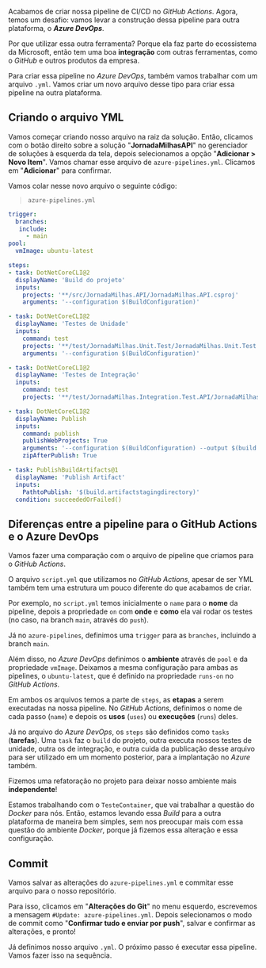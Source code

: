 ﻿Acabamos de criar nossa pipeline de CI/CD no *GitHub Actions*. Agora, temos um desafio: vamos levar a construção dessa pipeline para outra plataforma, o ***Azure DevOps***. 

Por que utilizar essa outra ferramenta? Porque ela faz parte do ecossistema da Microsoft, então tem uma boa **integração** com outras ferramentas, como o *GitHub* e outros produtos da empresa. 

Para criar essa pipeline no *Azure DevOps*, também vamos trabalhar com um arquivo `.yml`. Vamos criar um novo arquivo desse tipo para criar essa pipeline na outra plataforma. 

## Criando o arquivo YML

Vamos começar criando nosso arquivo na raiz da solução. Então, clicamos com o botão direito sobre a solução "**JornadaMilhasAPI**" no gerenciador de soluções à esquerda da tela, depois selecionamos a opção "**Adicionar > Novo Item**". Vamos chamar esse arquivo de `azure-pipelines.yml`. Clicamos em "**Adicionar**" para confirmar. 

Vamos colar nesse novo arquivo o seguinte código:

> `azure-pipelines.yml`

```yml
trigger:
  branches: 
   include:
     - main
pool:
  vmImage: ubuntu-latest

steps:
- task: DotNetCoreCLI@2
  displayName: 'Build do projeto'
  inputs:
    projects: '**/src/JornadaMilhas.API/JornadaMilhas.API.csproj'
    arguments: '--configuration $(BuildConfiguration)'

- task: DotNetCoreCLI@2
  displayName: 'Testes de Unidade'
  inputs:
    command: test
    projects: '**/test/JornadaMilhas.Unit.Test/JornadaMilhas.Unit.Test.csproj'
    arguments: '--configuration $(BuildConfiguration)'

- task: DotNetCoreCLI@2
  displayName: 'Testes de Integração'
  inputs:
    command: test
    projects: '**/test/JornadaMilhas.Integration.Test.API/JornadaMilhas.Integration.Test.API.csproj'

- task: DotNetCoreCLI@2
  displayName: Publish
  inputs:
    command: publish
    publishWebProjects: True
    arguments: '--configuration $(BuildConfiguration) --output $(build.artifactstagingdirectory)'
    zipAfterPublish: True

- task: PublishBuildArtifacts@1
  displayName: 'Publish Artifact'
  inputs:
    PathtoPublish: '$(build.artifactstagingdirectory)'
  condition: succeededOrFailed()
```

## Diferenças entre a pipeline para o GitHub Actions e o Azure DevOps

Vamos fazer uma comparação com o arquivo de pipeline que criamos para o *GitHub Actions*.

O arquivo `script.yml` que utilizamos no *GitHub Actions*, apesar de ser YML também tem uma estrutura um pouco diferente do que acabamos de criar. 

Por exemplo, no `script.yml` temos inicialmente o `name` para o **nome** da pipeline, depois a propriedade `on` com **onde** e **como** ela vai rodar os testes (no caso, na branch `main`, através do `push`). 

Já no `azure-pipelines`, definimos uma `trigger` para as `branches`, incluindo a branch `main`. 

Além disso, no *Azure DevOps* definimos o **ambiente** através de `pool` e da propriedade `vmImage`. Deixamos a mesma configuração para ambas as pipelines, o `ubuntu-latest`, que é definido na propriedade `runs-on` no *GitHub Actions*. 

Em ambos os arquivos temos a parte de `steps`, as **etapas** a serem executadas na nossa pipeline. No *GitHub Actions*, definimos o nome de cada passo (`name`) e depois os **usos** (`uses`) ou **execuções** (`runs`) deles.

Já no arquivo do *Azure DevOps*, os `steps` são definidos como `tasks` (**tarefas**). Uma `task` faz o `build` do projeto, outra executa nossos testes de unidade, outra os de integração, e outra cuida da publicação desse arquivo para ser utilizado em um momento posterior, para a implantação no *Azure* também. 

Fizemos uma refatoração no projeto para deixar nosso ambiente mais **independente**! 

Estamos trabalhando com o `TesteContainer`, que vai trabalhar a questão do *Docker* para nós. Então, estamos levando essa *Build* para a outra plataforma de maneira bem simples, sem nos preocupar mais com essa questão do ambiente *Docker*, porque já fizemos essa alteração e essa configuração. 

## Commit

Vamos salvar as alterações do `azure-pipelines.yml` e commitar esse arquivo para o nosso repositório. 

Para isso, clicamos em  "**Alterações do Git**" no menu esquerdo, escrevemos a mensagem `#Update: azure-pipelines.yml`. Depois selecionamos o modo de commit como "**Confirmar tudo e enviar por push**", salvar e confirmar as alterações, e pronto!

Já definimos nosso arquivo `.yml`. O próximo passo é executar essa pipeline. Vamos fazer isso na sequência.